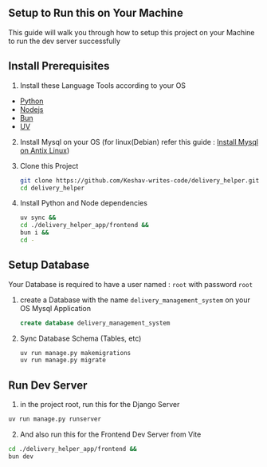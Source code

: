 ## Setup to Run this on Your Machine

This guide will walk you through how to setup this project on your Machine to run the dev server successfully

## Install Prerequisites

1. Install these Language Tools according to your OS

- [ Python ](https://www.python.org/)
- [ Nodejs ](https://nodejs.org/en)
- [ Bun ](https://nodejs.org/en)
- [ UV](https://docs.astral.sh/uv/getting-started/installation/)

2. Install Mysql on your OS (for linux(Debian) refer this guide : [Install Mysql on Antix Linux](https://keshav.is-a.dev/FreqKnow/linux/mysql-setup-on-antix/))
3. Clone this Project

   ```sh
   git clone https://github.com/Keshav-writes-code/delivery_helper.git
   cd delivery_helper
   ```

4. Install Python and Node dependencies

   ```sh
   uv sync &&
   cd ./delivery_helper_app/frontend &&
   bun i &&
   cd -
   ```

## Setup Database

Your Database is required to have a user named : `root` with password `root`

1. create a Database with the name `delivery_management_system` on your OS Mysql Application

   ```sql
   create database delivery_management_system
   ```

2. Sync Database Schema (Tables, etc)

   ```sh
   uv run manage.py makemigrations
   uv run manage.py migrate
   ```

## Run Dev Server

1. in the project root, run this for the Django Server

```sh
uv run manage.py runserver
```

2. And also run this for the Frontend Dev Server from Vite

```sh
cd ./delivery_helper_app/frontend &&
bun dev

```
